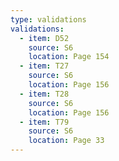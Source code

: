 ```yaml
---
type: validations
validations:
  - item: D52
    source: S6
    location: Page 154
  - item: T27
    source: S6
    location: Page 156
  - item: T28
    source: S6
    location: Page 156
  - item: T79
    source: S6
    location: Page 33
---
```


